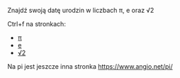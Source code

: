 Znajdź swoją datę urodzin w liczbach π, e oraz √2

Ctrl+f na stronkach:
- [π](https://www.piday.org/million/)
- [e](https://apod.nasa.gov/htmltest/gifcity/e.2mil)
- [√2](https://apod.nasa.gov/htmltest/gifcity/sqrt2.10mil)

Na pi jest jeszcze inna stronka https://www.angio.net/pi/